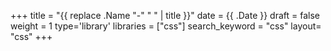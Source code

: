 +++
title = "{{ replace .Name "-" " " | title }}"
date = {{ .Date }}
draft = false
weight = 1
type='library'
libraries = ["css"]
search_keyword = "css"
layout= "css"
+++

